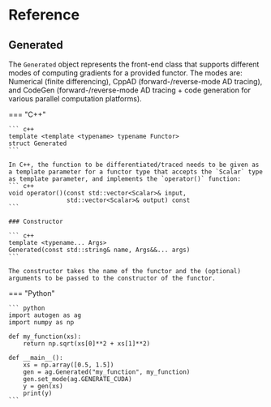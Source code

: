 # Reference

## Generated

The `Generated` object represents the front-end class that supports different modes of computing gradients for a provided functor. The modes are: Numerical (finite  differencing), CppAD (forward-/reverse-mode AD tracing), and CodeGen (forward-/reverse-mode AD tracing + code generation for various parallel computation platforms).

=== "C++"

    ``` c++
    template <template <typename> typename Functor>
    struct Generated
    ```

    In C++, the function to be differentiated/traced needs to be given as a template parameter for a functor type that accepts the `Scalar` type as template parameter, and implements the `operator()` function:
    ``` c++
    void operator()(const std::vector<Scalar>& input,
                    std::vector<Scalar>& output) const
    ```

    ### Constructor

    ``` c++
    template <typename... Args>
    Generated(const std::string& name, Args&&... args)
    ```

    The constructor takes the name of the functor and the (optional) arguments to be passed to the constructor of the functor.


=== "Python"

    ``` python
    import autogen as ag
    import numpy as np

    def my_function(xs):
        return np.sqrt(xs[0]**2 + xs[1]**2)

    def __main__():
        xs = np.array([0.5, 1.5])
        gen = ag.Generated("my_function", my_function)
        gen.set_mode(ag.GENERATE_CUDA)
        y = gen(xs)
        print(y)
    ```